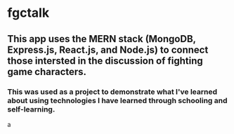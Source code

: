 # fgctalk

## This app uses the MERN stack (MongoDB, Express.js, React.js, and Node.js) to connect those intersted in the discussion of fighting game characters.

### This was used as a project to demonstrate what I've learned about using technologies I have learned through schooling and self-learning.

a